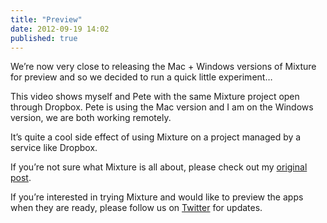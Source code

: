 ```yaml
---
title: "Preview"
date: 2012-09-19 14:02
published: true
---
```


We&#8217;re now very close to releasing the Mac + Windows versions of Mixture for preview and so we decided to run a quick little experiment&#8230;

This video shows myself and Pete with the same Mixture project open through Dropbox. Pete is using the Mac version and I am on the Windows version, we are both working remotely.

It&#8217;s quite a cool side effect of using Mixture on a project managed by a service like Dropbox.

If you&#8217;re not sure what Mixture is all about, please check out my [original post](/post/31819131515/mixture-is-a-new-tool-i-am-working-on-with-pete).

If you&#8217;re interested in trying Mixture and would like to preview the apps when they are ready, please follow us on [Twitter](http://twitter.com/teammixture) for updates.